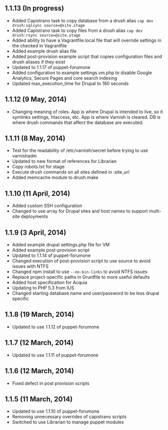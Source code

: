 ## 1.1.13 (In progress)
- Added Capistrano task to copy database from a drush alias `cap dev drush:sqlsync source=@site.stage`
- Added Capistrano task to copy files from a drush alias `cap dev drush:rsync source=@site.stage`
- Added ability to have a Vagrantfile.local file that will override settings in the checked in Vagrantfile
- Added example drush alias file
- Added post-provision example script that copies configuration files and drush aliases if they exist
- Updated to 1.1.17 of puppet-forumone
- Added configuration to example settings.vm.php to disable Google Analytics, Secure Pages and core search indexing
- Updated max_execution_time for Drupal to 180 seconds

## 1.1.12 (9 May, 2014)
- Changing meaning of roles. App is where Drupal is intended to live, so it symlinks settings, htaccess, etc. App is where Varnish is cleared. DB is where drush commands that affect the database are executed.

## 1.1.11 (8 May, 2014)
- Test for the readability of /etc/varnish/secret before trying to use varnishadm
- Updated to new format of references for Librarian
- Copy robots.txt for stage
- Execute drush commands on all sites defined in :site_url
- Added memcache module to drush.make

## 1.1.10 (11 April, 2014)
- Added custom SSH configuration
- Changed to use array for Drupal sites and host names to support multi-site deployments

## 1.1.9 (3 April, 2014)
- Added example drupal settings.php file for VM
- Added example post-provision script
- Updated to 1.1.14 of puppet-forumone
- Changed execution of post-provision script to use source to avoid issues with NTFS
- Changed npm install to use `--no-bin-links` to avoid NTFS issues
- Replace project-specific paths in Gruntfile to more useful defaults
- Added host specification for Acquia
- Updating to PHP 5.3 from IUS
- Changed starting database name and user/password to be less drupal specific

## 1.1.8 (19 March, 2014)
- Updated to use 1.1.12 of puppet-forumone

## 1.1.7 (12 March, 2014)
- Updated to use 1.1.11 of puppet-forumone

## 1.1.6 (12 March, 2014)
- Fixed defect in post provision scripts

## 1.1.5 (11 March, 2014)
- Updated to use 1.1.10 of puppet-forumone
- Removing unnecessary overrides of capistrano scripts
- Switched to use Librarian to manage puppet modules
